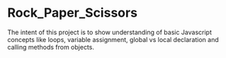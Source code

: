 # Rock_Paper_Scissors

The intent of this project is to show understanding of basic Javascript concepts like loops, variable assignment, global vs local declaration and calling methods from objects. 
